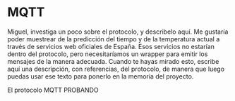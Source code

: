 # MQTT

Miguel, investiga un poco sobre el protocolo, y describelo aquí. Me
gustaría poder muestrear de la predicción del tiempo y de la
temperatura actual a través de servicios web oficiales de España. Esos
servicios no estarían dentro del protocolo, pero necesitaríamos un
wrapper para emitir los mensajes de la manera adecuada. Cuando te
hayas mirado esto, escribe aquí una descripción, con referencias, del
protocolo, de manera que luego puedas usar ese texto para ponerlo en
la memoria del proyecto.

El protocolo MQTT PROBANDO

